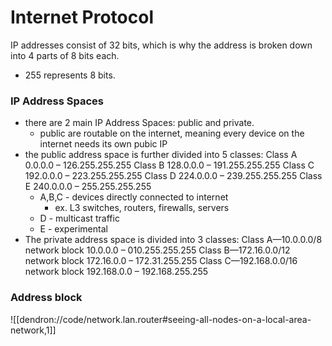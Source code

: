
# Internet Protocol
IP addresses consist of 32 bits, which is why the address is broken down into 4 parts of 8 bits each.
- 255 represents 8 bits.

### IP Address Spaces
- there are 2 main IP Address Spaces: public and private.
	- public are routable on the internet, meaning every device on the internet needs its own pubic IP
- the public address space is further divided into 5 classes:
Class A	0.0.0.0 – 126.255.255.255
Class B	128.0.0.0 – 191.255.255.255
Class C	192.0.0.0 – 223.255.255.255
Class D	224.0.0.0 – 239.255.255.255
Class E	240.0.0.0 – 255.255.255.255
	- A,B,C - devices directly connected to internet
		- ex. L3 switches, routers, firewalls, servers
	- D - multicast traffic
	- E - experimental
- The private address space is divided into 3 classes:
Class A—10.0.0.0/8 network block	10.0.0.0 – 010.255.255.255
Class B—172.16.0.0/12 network block	172.16.0.0 – 172.31.255.255
Class C—192.168.0.0/16 network block	192.168.0.0 – 192.168.255.255

### Address block
![[dendron://code/network.lan.router#seeing-all-nodes-on-a-local-area-network,1]]
